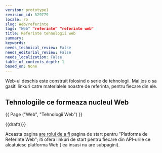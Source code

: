 ```yaml
---
version: prototype1
revision_id: 529779
locale: ro
slug: Web/referinte
tags: "Web" "referinte" "referinte web"
title: Referinte tehnologii web
summary: 
keywords: 
needs_technical_review: False
needs_editorial_review: False
needs_localization: False
table_of_contents_depth: 1
based_on: None
---
```

<p>Web-ul deschis este construit folosind o serie de tehnologii. Mai jos o sa gasiti linkuri catre materialele noastre de referinta, pentru fiecare din ele.</p>
<div class="row topicpage-table">
 <div class="section">
  <h2 class="Documentation" id="Tehnologiile_ce_formeaza_nucleul_Web">Tehnologiile ce formeaza nucleul Web</h2>
  <p>{{ Page ("Web", "Tehnologii Web") }}</p>
 </div>
 <div class="section">
  <p>{{draft()}}</p>
  <p>Aceasta pagina <a href="/en-US/docs/Project:MDN/Plans_and_status/Web_platform">are rolul de a fi</a> pagina de start pentru "Platforma de Referinte Web"; iti ofera linkuri de start pentru fiecare din API-urile ce alcatuiesc platforma Web ( ea insasi nu are subpagini).</p>
 </div>
</div>
<p>&nbsp;</p>


